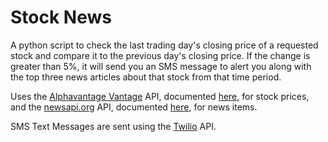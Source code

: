 # Stock News
A python script to check the last trading day's closing price of a requested stock and compare it to the previous day's 
closing price. If the change is greater than 5%, it will send you an SMS message to alert you along with the top three 
news articles about that stock from that time period. 

Uses the [Alphavantage Vantage](https://www.alphavantage.co/) API, documented 
[here](https://www.alphavantage.co/documentation/), for stock prices, and the [newsapi.org](https://newsapi.org) API, 
documented [here](https://newsapi.org/docs), for news items.

SMS Text Messages are sent using the [Twilio](https://www.twilio.com/docs/usage/api) API.